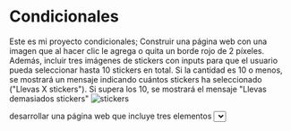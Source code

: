 # Condicionales
Este es mi proyecto condicionales; Construir una página web con una imagen que al hacer clic le agrega o quita un borde rojo de 2 píxeles. Además, incluir tres imágenes de stickers con inputs para que el usuario pueda seleccionar hasta 10 stickers en total. Si la cantidad es 10 o menos, se mostrará un mensaje indicando cuántos stickers ha seleccionado ("Llevas X stickers"). Si supera los 10, se mostrará el mensaje "Llevas demasiados stickers"
![stickers](https://github.com/user-attachments/assets/d076c60a-3efd-44d8-8976-0105f27243ff)

desarrollar una página web que incluye tres elementos <select>, donde los usuarios pueden seleccionar dígitos del 1 al 9. Al hacer clic en el botón "Ingresar", se evalúa la combinación de dígitos seleccionados para verificar si corresponde a las contraseñas válidas: 911 o 714. Si la contraseña es correcta, se muestra un mensaje indicativo: "Password 1 correcto" para 911 y "Password 2 correcto" para 714. Si se ingresa cualquier otra combinación, se presenta el mensaje "Password incorrecto". Este ejercicio refuerza el manejo del DOM y la lógica condicional en JavaScript, promoviendo así el aprendizaje práctico de la programación web. ![caja password](https://github.com/user-attachments/assets/84c7626d-b056-499c-b0a4-780613178b47)



